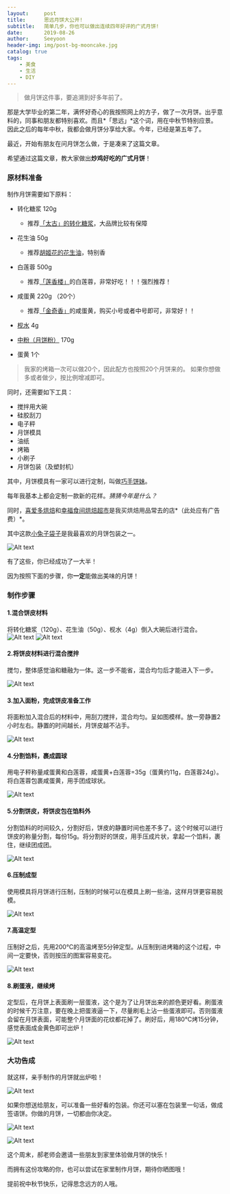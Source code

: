 ```yaml
---
layout:     post
title:      思远月饼大公开!
subtitle:   简单几步，你也可以做出连续四年好评的广式月饼!
date:       2019-08-26
author:     Seeyoon
header-img: img/post-bg-mooncake.jpg
catalog: true
tags:
    - 美食
    - 生活
    - DIY
---
```


>做月饼这件事，要追溯到好多年前了。

那是大学毕业的第二年，满怀好奇心的我按照网上的方子，做了一次月饼。出乎意料的，同事和朋友都特别喜欢。而且*「思远」*这个词，用在中秋节特别应景。因此之后的每年中秋，我都会做月饼分享给大家。今年，已经是第五年了。

最近，开始有朋友在问月饼怎么做，于是凑来了这篇文章。

希望通过这篇文章，教大家做出**炒鸡好吃的广式月饼**！

### 原材料准备
制作月饼需要如下原料：

 - 转化糖浆 120g
   - 推荐<a href="https://ai.taobao.com/search/index.htm?key=%E5%A4%AA%E5%8F%A4%E8%BD%AC%E5%8C%96%E7%B3%96%E6%B5%86&pid=mm_116578403_18554119_130334130" target="_blank">「太古」的转化糖浆</a>，大品牌比较有保障

- 花生油 50g
   - 推荐[胡姬花的花生油](https://ai.taobao.com/search/index.htm?key=%E8%83%A1%E5%A7%AC%E8%8A%B1%E8%8A%B1%E7%94%9F%E6%B2%B9&pid=mm_116578403_18554119_130334130)，特别香

- 白莲蓉 500g
   - 推荐[「莲香楼」](https://ai.taobao.com/search/index.htm?key=%E8%8E%B2%E9%A6%99%E6%A5%BC+%E8%8E%B2%E8%93%89&pid=mm_116578403_18554119_130334130)的白莲蓉，非常好吃！！！强烈推荐！

- 咸蛋黄 220g （20个）
   - 推荐[「金奇香」](https://ai.taobao.com/search/index.htm?key=%E9%87%91%E5%A5%87%E9%A6%99+%E5%92%B8%E8%9B%8B%E9%BB%84&pid=mm_116578403_18554119_130334130)的咸蛋黄，购买小号或者中号即可，非常好！！

- [枧水](https://ai.taobao.com/search/index.htm?key=%E6%9E%A7%E6%B0%B4&pid=mm_116578403_18554119_130334130) 4g
- [中粉（月饼粉）](https://ai.taobao.com/search/index.htm?key=%E6%9C%88%E9%A5%BC%E7%B2%89&pid=mm_116578403_18554119_130334130) 170g
- 蛋黄 1个

>我家的烤箱一次可以做20个，因此配方也按照20个月饼来的。
>如果你想做多或者做少，按比例增减即可。

同时，还需要如下工具：

- 搅拌用大碗
- 硅胶刮刀
- 电子秤
- 月饼模具
- 油纸
- 烤箱
- 小刷子
- 月饼包装（及塑封机）

其中，月饼模具有一家可以进行定制，叫做[巧手饼妹](https://s.click.taobao.com/t?e=m%3D2%26s%3Dl7%2FEfDIp4u0cQipKwQzePDAVflQIoZepLKpWJ%2Bin0XJRAdhuF14FMTB3DQGsZhhk1aH1Hk3GeOhzv5bI9iEq6866uG33Rbk8nLl%2B3wBpjItTNejQsK6p9oQFC0v3TEmcxgxdTc00KD8%3D)。

每年我基本上都会定制一款新的花样。*猜猜今年是什么？*

同时，[喜爱多烘焙](https://s.click.taobao.com/t?e=m%3D2%26s%3DDbyhPyKzQQccQipKwQzePDAVflQIoZepLKpWJ%2Bin0XJRAdhuF14FMe30%2BHzBpBaIRitN3%2FurF3xzv5bI9iEq6866uG33Rbk8nLl%2B3wBpjItTNejQsK6p9rxOhvIyLiiDUSwYGlubnWs%3D)和[幸福食间烘焙超市](https://s.click.taobao.com/t?e=m%3D2%26s%3D3WEMYkLvnuMcQipKwQzePDAVflQIoZepLKpWJ%2Bin0XJRAdhuF14FMe3UnotbaAx95x%2BIUlGKNpVzv5bI9iEq6866uG33Rbk8nLl%2B3wBpjItTNejQsK6p9nv7O9LxbBreMzXmCitDxQQ%3D)是我买烘焙用品常去的店*（此处应有广告费）*。

其中这款[小兔子袋子](https://s.click.taobao.com/1XrkT2w)是我最喜欢的月饼包装之一。


![Alt text](http://ww1.sinaimg.cn/large/006y8mN6ly1g6dcvrtoh6j30k00io0va.jpg)

有了这些，你已经成功了一大半！

因为按照下面的步骤，你**一定**能做出美味的月饼！

### 制作步骤
#### 1.混合饼皮材料

将转化糖浆（120g）、花生油（50g）、枧水（4g）倒入大碗后进行混合。
![Alt text](http://ww4.sinaimg.cn/large/006y8mN6ly1g6dcy11lvlj30k00f2ta9.jpg)
![Alt text](http://ww1.sinaimg.cn/large/006y8mN6ly1g6dcyhlawtj30k00f0gmt.jpg)

#### 2.将饼皮材料进行混合搅拌
搅匀，整体感觉油和糖融为一体。这一步不能省，混合均匀后才能进入下一步。

![Alt text](http://ww1.sinaimg.cn/large/006y8mN6ly1g6dczv0gtkj30k00f0759.jpg)


#### 3.加入面粉，完成饼皮准备工作
将面粉加入混合后的材料中，用刮刀搅拌，混合均匀。呈如图模样。放一旁静置2小时左右。静置的时间越长，月饼皮越不沾手。

![Alt text](http://ww2.sinaimg.cn/large/006y8mN6ly1g6dd0tpl2uj30k00f0t9u.jpg)

#### 4.分割馅料，裹成圆球
用电子秤称量咸蛋黄和白莲蓉，咸蛋黄+白莲蓉=35g（蛋黄约11g，白莲蓉24g）。将白莲蓉包裹咸蛋黄，用手团成球状。

![Alt text](http://ww2.sinaimg.cn/large/006y8mN6ly1g6dd1d8qptj30k00f1ab6.jpg)

#### 5.分割饼皮，将饼皮包在馅料外
分割馅料的时间较久，分割好后，饼皮的静置时间也差不多了。这个时候可以进行饼皮的称量分割，每份15g。将分割好的饼皮，用手压成片状，拿起一个馅料，裹住，继续团成团。

![Alt text](http://ww4.sinaimg.cn/large/006y8mN6ly1g6dd1vreb8j30k00f0wgp.jpg)

#### 6.压制成型
使用模具将月饼进行压制，压制的时候可以在模具上刷一些油，这样月饼更容易脱模。

![Alt text](http://ww3.sinaimg.cn/large/006y8mN6ly1g6dd2d4ddcj30k00f0gn9.jpg)

#### 7.高温定型
压制好之后，先用200°C的高温烤至5分钟定型。从压制到进烤箱的这个过程，中间一定要快，否则按压的图案容易变花。

![Alt text](http://ww2.sinaimg.cn/large/006y8mN6ly1g6dd2wwu2ij30k00f0jsf.jpg)

#### 8.刷蛋液，继续烤
定型后，在月饼上表面刷一层蛋液，这个是为了让月饼出来的颜色更好看。刷蛋液的时候千万注意，要在晚上把蛋液逼一下，尽量刷毛上沾一些蛋液即可。否则蛋液会留在月饼表面，可能整个月饼面的花纹都花掉了。刷好后，用180°C烤15分钟，感觉表面成金黄色即可出炉！

![Alt text](http://ww3.sinaimg.cn/large/006y8mN6ly1g6dd3fg7t2j30k00f0dgt.jpg)

### 大功告成

就这样，亲手制作的月饼就出炉啦！

![Alt text](http://ww3.sinaimg.cn/large/006y8mN6ly1g6dd489n65j30k00f040c.jpg)

如果你想送给朋友，可以准备一些好看的包装。你还可以塞在包装里一句话，做成签语饼。你做的月饼，一切都由你决定。

![Alt text](http://ww2.sinaimg.cn/large/006y8mN6ly1g6dd4tkf9xj30k00f0taf.jpg)

![Alt text](http://ww4.sinaimg.cn/large/006y8mN6ly1g6dd4uku3zj30k00f075o.jpg)

这个周末，郝老师会邀请一些朋友到家里体验做月饼的快乐！

而拥有这份攻略的你，也可以尝试在家里制作月饼，期待你晒图哦！

提前祝中秋节快乐，记得思念远方的人哦。